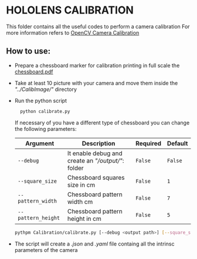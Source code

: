 # HOLOLENS CALIBRATION
This folder contains all the useful codes to perform a camera calibration
For more information refers to [OpenCV Camera Calibration](https://docs.opencv.org/4.7.0/dc/dbb/tutorial_py_calibration.html)

## How to use:
- Prepare a chessboard marker for calibration printing in full scale the [chessboard.pdf](chessboard.pdf)
- Take at least 10 picture with your camera and move them inside the _"../CalibImage/"_ directory
- Run the python script
  ```bash
    python calibrate.py
  ```
  If necessary of you have a different type of chessboard you can change the following parameters:
  
    | Argument            | Description                                        | Required | Default |
    |---------------------|----------------------------------------------------|----------|---------|
    | `--debug`           | It enable debug and create an _"/output/"_: folder | `False`  | `False` |
    | `--square_size`     | Chessboard squares size in cm                      | `False`  | `1`     |
    | `--pattern_width`   | Chessboard pattern width  cm                       | `False`  | `7`     |
    | `--pattern_height`  | Chessboard pattern height in cm                    | `False`  | `5`     |

    ```bash
    pythpm Calibration/calibrate.py [--debug <output path>] [--square_size] [--pattern_width] [--pattern_height] [<image mask>]
    ```
- The script will create a _.json_ and _.yaml_ file containg all the intrinsc parameters of the camera 
